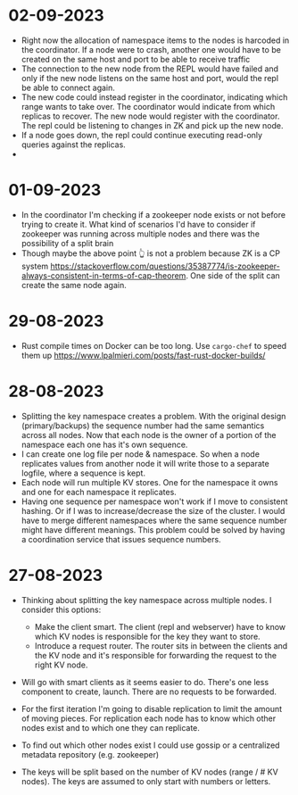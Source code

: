 # 02-09-2023

- Right now the allocation of namespace items to the nodes is harcoded in the coordinator. If a node were to crash, another one would have to be created on the same host and port to be able to receive traffic
- The connection to the new node from the REPL would have failed and only if the new node listens on the same host and port, would the repl be able to connect again.
- The new code could instead register in the coordinator, indicating which range wants to take over. The coordinator would indicate from which replicas to recover. The new node would register with the coordinator. The repl could be listening to changes in ZK and pick up the new node.
- If a node goes down, the repl could continue executing read-only queries against the replicas.
-

# 01-09-2023

- In the coordinator I'm checking if a zookeeper node exists or not before trying to create it. What kind of scenarios I'd have to consider if zookeeper was running across multiple nodes and there was the possibility of a split brain
- Though maybe the above point 👆 is not a problem because ZK is a CP system https://stackoverflow.com/questions/35387774/is-zookeeper-always-consistent-in-terms-of-cap-theorem. One side of the split can create the same node again.

# 29-08-2023

- Rust compile times on Docker can be too long. Use `cargo-chef` to speed them up https://www.lpalmieri.com/posts/fast-rust-docker-builds/

# 28-08-2023

- Splitting the key namespace creates a problem. With the original design (primary/backups) the sequence number had the same semantics across all nodes. Now that each node is the owner of a portion of the namespace each one has it's own sequence.
- I can create one log file per node & namespace. So when a node replicates values from another node it will write those to a separate logfile, where a sequence is kept.
- Each node will run multiple KV stores. One for the namespace it owns and one for each namespace it replicates.
- Having one sequence per namespace won't work if I move to consistent hashing. Or if I was to increase/decrease the size of the cluster. I would have to merge different namespaces where the same sequence number might have different meanings. This problem could be solved by having a coordination service that issues sequence numbers.

# 27-08-2023

- Thinking about splitting the key namespace across multiple nodes. I consider this options:

  - Make the client smart. The client (repl and webserver) have to know which KV nodes is responsible for the key they want to store.
  - Introduce a request router. The router sits in between the clients and the KV node and it's responsible for forwarding the request to the right KV node.

- Will go with smart clients as it seems easier to do. There's one less component to create, launch. There are no requests to be forwarded.
- For the first iteration I'm going to disable replication to limit the amount of moving pieces. For replication each node has to know which other nodes exist and to which one they can replicate.
- To find out which other nodes exist I could use gossip or a centralized metadata repository (e.g. zookeeper)
- The keys will be split based on the number of KV nodes (range / # KV nodes). The keys are assumed to only start with numbers or letters.
